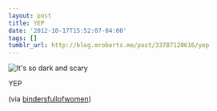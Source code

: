 ```yaml
---
layout: post
title: YEP
date: '2012-10-17T15:52:07-04:00'
tags: []
tumblr_url: http://blog.mroberts.me/post/33787120616/yep
---
```


![It's so dark and scary](http://31.media.tumblr.com/tumblr_mc0o17qE421rj8amio1_400.jpg)

YEP

(via [bindersfullofwomen](http://bindersfullofwomen.tumblr.com/post/33773618961))